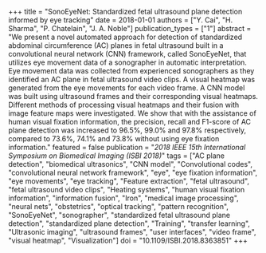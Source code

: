 +++
title = "SonoEyeNet: Standardized fetal ultrasound plane detection informed by eye tracking"
date = 2018-01-01
authors = ["Y. Cai", "H. Sharma", "P. Chatelain", "J. A. Noble"]
publication_types = ["1"]
abstract = "We present a novel automated approach for detection of standardized abdominal circumference (AC) planes in fetal ultrasound built in a convolutional neural network (CNN) framework, called SonoEyeNet, that utilizes eye movement data of a sonographer in automatic interpretation. Eye movement data was collected from experienced sonographers as they identified an AC plane in fetal ultrasound video clips. A visual heatmap was generated from the eye movements for each video frame. A CNN model was built using ultrasound frames and their corresponding visual heatmaps. Different methods of processing visual heatmaps and their fusion with image feature maps were investigated. We show that with the assistance of human visual fixation information, the precision, recall and F1-score of AC plane detection was increased to 96.5%, 99.0% and 97.8% respectively, compared to 73.6%, 74.1% and 73.8% without using eye fixation information."
featured = false
publication = "*2018 IEEE 15th International Symposium on Biomedical Imaging (ISBI 2018)*"
tags = ["AC plane detection", "biomedical ultrasonics", "CNN model", "Convolutional codes", "convolutional neural network framework", "eye", "eye fixation information", "eye movements", "eye tracking", "Feature extraction", "fetal ultrasound", "fetal ultrasound video clips", "Heating systems", "human visual fixation information", "information fusion", "Iron", "medical image processing", "neural nets", "obstetrics", "optical tracking", "pattern recognition", "SonoEyeNet", "sonographer", "standardized fetal ultrasound plane detection", "standardized plane detection", "Training", "transfer learning", "Ultrasonic imaging", "ultrasound frames", "user interfaces", "video frame", "visual heatmap", "Visualization"]
doi = "10.1109/ISBI.2018.8363851"
+++

